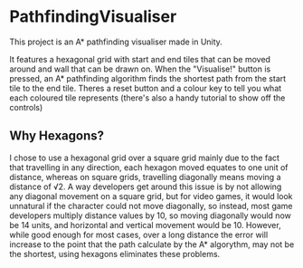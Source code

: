 # PathfindingVisualiser

This project is an A* pathfinding visualiser made in Unity.

It features a hexagonal grid with start and end tiles that can be moved around and wall that can be drawn on. When the "Visualise!" button is pressed, an A* pathfinding algorithm finds the shortest path from the start tile to the end tile. Theres a reset button and a colour key to tell you what each coloured tile represents (there's also a handy tutorial to show off the controls)




## Why Hexagons?
I chose to use a hexagonal grid over a square grid mainly due to the fact that travelling in any direction, each hexagon moved equates to one unit of distance, whereas on square grids, travelling diagonally means moving a distance of √2. A way developers get around this issue is by not allowing any diagonal movement on a square grid, but for video games, it would look unnatural if the character could not move diagonally, so instead, most game developers multiply distance values by 10, so moving diagonally would now be 14 units, and horizontal and vertical movement would be 10. However, while good enough for most cases, over a long distance the error will increase to the point that the path calculate by the A* algorythm, may not be the shortest, using hexagons eliminates these problems.
